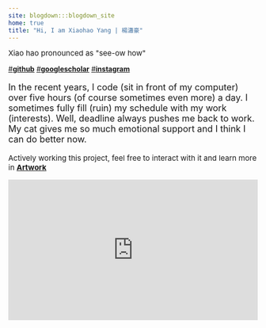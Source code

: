 ```yaml
---
site: blogdown:::blogdown_site
home: true
title: "Hi, I am Xiaohao Yang | 楊瀟豪"
---
```


<p style="font-size: min(15px,2vw); margin: 0 0 0;">Xiao hao pronounced as "see-ow how" 
  <i class="fa-solid fa-volume-low" id="play-button"></i>
</p>

[#**github**](https://github.com/billbillbilly)
[#**googlescholar**](https://scholar.google.com/citations?hl=en&user=7gBKKAUAAAAJ)
[#**instagram**](https://www.instagram.com/xiaohao._y/?utm_source=ig_embed&amp;utm_campaign=loading)

<div>
  <audio id="audio">
    <source src="/images/xiaohao.mp3" type="audio/mpeg">
    Your browser does not support the audio element.
  </audio>
</div>


<div margin: 0 10px;>
  <p style="font-size: min(18px,3vw);">
    In the recent years, I code (sit in front of my computer) over five hours (of course sometimes even more) a day. 
    I sometimes fully fill (ruin) my schedule with my work (interests). Well, deadline always pushes me back to work. 
    My cat gives me so much emotional support and I think I can do better now. 
  </p>
</div>

<p style="font-size: min(15px,3vw);"> 
  Actively working this project, feel free to interact with it and learn more in 
  <a href="/artworks/"><b>Artwork</b></a>
</p> 
<div style="width:100%; padding-bottom:56.25%; position:relative;">
  <iframe src="https://popupcolor-demo.glitch.me/"
	  style="position:absolute; top:0px; left:0px; width:100%; height:100%; border: none; overflow: hidden;" title="app">
	</iframe>
</div>

<script>
  const audio = document.getElementById("audio");
  const playPauseButton = document.getElementById("play-button");
  playPauseButton.addEventListener("click", () => {
    audio.play();
  });
</script>
